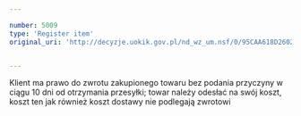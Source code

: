 ```yaml
---

number: 5009
type: 'Register item'
original_uri: 'http://decyzje.uokik.gov.pl/nd_wz_um.nsf/0/95CAA618D260253BC1257B96003582BC?OpenDocument'


---
```


Klient ma prawo do zwrotu zakupionego towaru bez podania przyczyny w ciągu 10 dni od otrzymania przesyłki; towar należy odesłać na swój koszt, koszt ten jak również koszt dostawy nie podlegają zwrotowi
